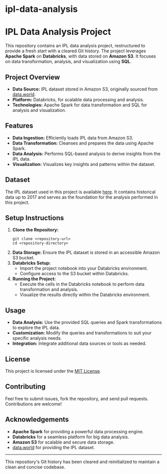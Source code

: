 # ipl-data-analysis
<h1>IPL Data Analysis Project</h1>

<p>This repository contains an IPL data analysis project, restructured to provide a fresh start with a cleared Git history. The project leverages <strong>Apache Spark</strong> on <strong>Databricks</strong>, with data stored on <strong>Amazon S3</strong>. It focuses on data transformation, analysis, and visualization using <strong>SQL</strong>.</p>

<h2>Project Overview</h2>
<ul>
  <li><strong>Data Source:</strong> IPL dataset stored in Amazon S3, originally sourced from <a href="https://data.world/raghu543/ipl-data-till-2017">data.world</a>.</li>
  <li><strong>Platform:</strong> Databricks, for scalable data processing and analysis.</li>
  <li><strong>Technologies:</strong> Apache Spark for data transformation and SQL for analysis and visualization.</li>
</ul>

<h2>Features</h2>
<ul>
  <li><strong>Data Ingestion:</strong> Efficiently loads IPL data from Amazon S3.</li>
  <li><strong>Data Transformation:</strong> Cleanses and prepares the data using Apache Spark.</li>
  <li><strong>Data Analysis:</strong> Performs SQL-based analysis to derive insights from the IPL data.</li>
  <li><strong>Visualization:</strong> Visualizes key insights and patterns within the dataset.</li>
</ul>

<h2>Dataset</h2>
<p>The IPL dataset used in this project is available <a href="https://data.world/raghu543/ipl-data-till-2017">here</a>. It contains historical data up to 2017 and serves as the foundation for the analysis performed in this project.</p>

<h2>Setup Instructions</h2>
<ol>
  <li><strong>Clone the Repository:</strong>
    <pre><code>git clone &lt;repository-url&gt;
cd &lt;repository-directory&gt;</code></pre>
  </li>
  <li><strong>Data Storage:</strong> Ensure the IPL dataset is stored in an accessible Amazon S3 bucket.</li>
  <li><strong>Databricks Setup:</strong>
    <ul>
      <li>Import the project notebook into your Databricks environment.</li>
      <li>Configure access to the S3 bucket within Databricks.</li>
    </ul>
  </li>
  <li><strong>Running the Project:</strong>
    <ul>
      <li>Execute the cells in the Databricks notebook to perform data transformation and analysis.</li>
      <li>Visualize the results directly within the Databricks environment.</li>
    </ul>
  </li>
</ol>

<h2>Usage</h2>
<ul>
  <li><strong>Data Analysis:</strong> Use the provided SQL queries and Spark transformations to explore the IPL data.</li>
  <li><strong>Customization:</strong> Modify the queries and transformations to suit your specific analysis needs.</li>
  <li><strong>Integration:</strong> Integrate additional data sources or tools as needed.</li>
</ul>

<h2>License</h2>
<p>This project is licensed under the <a href="LICENSE">MIT License</a>.</p>

<h2>Contributing</h2>
<p>Feel free to submit issues, fork the repository, and send pull requests. Contributions are welcome!</p>

<h2>Acknowledgements</h2>
<ul>
  <li><strong>Apache Spark</strong> for providing a powerful data processing engine.</li>
  <li><strong>Databricks</strong> for a seamless platform for big data analysis.</li>
  <li><strong>Amazon S3</strong> for scalable and secure data storage.</li>
  <li><a href="https://data.world/raghu543/ipl-data-till-2017">data.world</a> for providing the IPL dataset.</li>
</ul>

<hr>

<p>This repository's Git history has been cleared and reinitialized to maintain a clean and concise codebase.</p>
